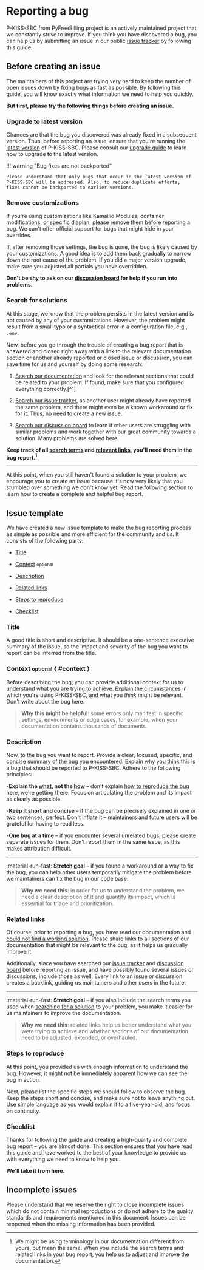 # Reporting a bug

P-KISS-SBC from PyFreeBilling project is an actively maintained project that we constantly strive
to improve. If you
think you have discovered a bug, you can help us by submitting an issue in our
public [issue tracker] by following this guide.

  [issue tracker]: https://github.com/mwolff44/pyfreebilling/issues

## Before creating an issue

The maintainers of this project are trying very hard to keep the number of open issues down by
fixing bugs as fast as possible. By following this guide, you will know exactly
what information we need to help you quickly.

__But first, please try the following things before creating an issue.__

### Upgrade to latest version

Chances are that the bug you discovered was already fixed in a subsequent
version. Thus, before reporting an issue, ensure that you're running the
[latest version] of P-KISS-SBC. Please consult our [upgrade guide] to
learn how to upgrade to the latest version.

!!! warning "Bug fixes are not backported"

    Please understand that only bugs that occur in the latest version of
    P-KISS-SBC will be addressed. Also, to reduce duplicate efforts,
    fixes cannot be backported to earlier versions.

### Remove customizations

If you're using customizations like Kamailio Modules, container modifications, or
specific diaplan, please remove them before reporting a bug.
We can't offer official support for bugs that might hide in your overrides.

If, after removing those settings, the bug is gone, the bug is likely caused by
your customizations. A good idea is to add them back gradually to narrow down
the root cause of the problem. If you did a major version upgrade, make sure you
adjusted all partials you have overridden.

__Don't be shy to ask on our [discussion board] for help if you run into
problems.__

  [latest version]: ../changelog/index.md
  [upgrade guide]: ../how-to/upgrade.md
  [discussion board]: https://github.com/mwolff44/pyfreebilling/discussions


### Search for solutions

At this stage, we know that the problem persists in the latest version and is
not caused by any of your customizations. However, the problem might result from
a small typo or a syntactical error in a configuration file, e.g., `.env`.

Now, before you go through the trouble of creating a bug report that is answered
and closed right away with a link to the relevant documentation section or
another already reported or closed issue or discussion, you can save time for
us and yourself by doing some research:

1.  [Search our documentation] and look for the relevant sections that could
    be related to your problem. If found, make sure that you configured
    everything correctly.[^1]

2.  [Search our issue tracker][issue tracker], as another user might already
    have reported the same problem, and there might even be a known workaround
    or fix for it. Thus, no need to create a new issue.

3.  [Search our discussion board][discussion board] to learn if other users
    are struggling with similar problems and work together with our great
    community towards a solution. Many problems are solved here.

__Keep track of all <u>search terms</u> and <u>relevant links</u>, you'll need
them in the bug report.__[^2]

  [^2]:
    We might be using terminology in our documentation different from yours,
    but mean the same. When you include the search terms and related links
    in your bug report, you help us to adjust and improve the documentation.

---

At this point, when you still haven't found a solution to your problem, we
encourage you to create an issue because it's now very likely that you
stumbled over something we don't know yet. Read the following section to learn
how to create a complete and helpful bug report.

  [Search our documentation]: ?q=

## Issue template

We have created a new issue template to make the bug reporting process as simple
as possible and more efficient for the community and us. It 
consists of the following parts:

- [Title]
- [Context] <small>optional</small>
- [Description]
- [Related links]
- [Steps to reproduce]
- [Checklist]

  [Title]: #title
  [Context]: #context
  [Description]: #description
  [Related links]: #related-links
  [Steps to reproduce]: #steps-to-reproduce
  [Checklist]: #checklist

### Title

A good title is short and descriptive. It should be a one-sentence executive
summary of the issue, so the impact and severity of the bug you want to report
can be inferred from the title.

### Context <small>optional</small> { #context }

Before describing the bug, you can provide additional context for us to
understand what you are trying to achieve. Explain the circumstances
in which you're using P-KISS-SBC, and what you _think_ might be
relevant. Don't write about the bug here.

> __Why this might be helpful__: some errors only manifest in specific settings,
> environments or edge cases, for example, when your documentation contains
> thousands of documents.

### Description

Now, to the bug you want to report. Provide a clear, focused, specific, and
concise summary of the bug you encountered. Explain why you think this is a bug
that should be reported to P-KISS-SBC. Adhere to the following principles:

-__Explain the <u>what</u>, not the <u>how</u>__ – don't explain
    [how to reproduce the bug][Steps to reproduce] here, we're getting there.
    Focus on articulating the problem and its impact as clearly as possible.

-__Keep it short and concise__ – if the bug can be precisely explained in one
    or two sentences, perfect. Don't inflate it – maintainers and future users
    will be grateful for having to read less.

-__One bug at a time__ – if you encounter several unrelated bugs, please
    create separate issues for them. Don't report them in the same issue, as
    this makes attribution difficult.

---

:material-run-fast: __Stretch goal__ – if you found a workaround or a way to fix
the bug, you can help other users temporarily mitigate the problem before
we maintainers can fix the bug in our code base.

> __Why we need this__: in order for us to understand the problem, we
> need a clear description of it and quantify its impact, which is essential
> for triage and prioritization.

### Related links

Of course, prior to reporting a bug, you have read our documentation and
[could not find a working solution][search for solutions]. Please share links
to all sections of our documentation that might be relevant to the bug, as it
helps us gradually improve it.

Additionally, since you have searched our [issue tracker] and [discussion board]
before reporting an issue, and have possibly found several issues or
discussions, include those as well. Every link to an issue or discussion creates
a backlink, guiding us maintainers and other users in the future.

---

:material-run-fast: __Stretch goal__ – if you also include the search terms you
used when [searching for a solution][search for solutions] to your problem, you
make it easier for us maintainers to improve the documentation.

> __Why we need this__: related links help us better understand what you were
> trying to achieve and whether sections of our documentation need to be
> adjusted, extended, or overhauled.

  [search for solutions]: #search-for-solutions


### Steps to reproduce

At this point, you provided us with enough information to understand the bug. 
However, it might not be immediately apparent how we can see
the bug in action.

Next, please list the specific steps we should follow to observe the bug. Keep the steps short and concise, and make sure
not to leave anything out. Use simple language as you would explain it to a
five-year-old, and focus on continuity.

### Checklist

Thanks for following the guide and creating a high-quality and complete bug
report – you are almost done. This section ensures that you have read this guide
and have worked to the best of your knowledge to provide us with everything we 
need to know to help you.

__We'll take it from here.__

## Incomplete issues

Please understand that we reserve the right to close incomplete issues which
do not contain minimal reproductions or do not adhere to the quality standards
and requirements mentioned in this document. Issues can be reopened when the
missing information has been provided.
